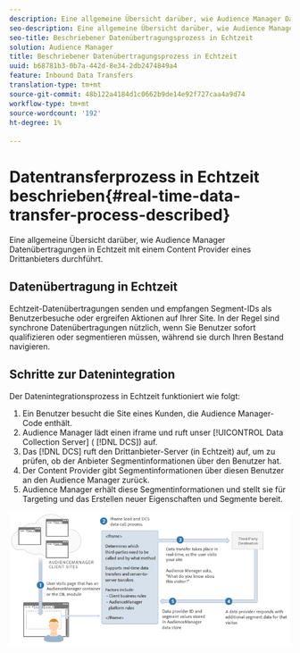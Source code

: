 ```yaml
---
description: Eine allgemeine Übersicht darüber, wie Audience Manager Datenübertragungen in Echtzeit mit einem Content Provider eines Drittanbieters durchführt.
seo-description: Eine allgemeine Übersicht darüber, wie Audience Manager Datenübertragungen in Echtzeit mit einem Content Provider eines Drittanbieters durchführt.
seo-title: Beschriebener Datenübertragungsprozess in Echtzeit
solution: Audience Manager
title: Beschriebener Datenübertragungsprozess in Echtzeit
uuid: b68781b3-0b7a-442d-8e34-2db2474849a4
feature: Inbound Data Transfers
translation-type: tm+mt
source-git-commit: 48b122a4184d1c0662b9de14e92f727caa4a9d74
workflow-type: tm+mt
source-wordcount: '192'
ht-degree: 1%

---
```



# Datentransferprozess in Echtzeit beschrieben{#real-time-data-transfer-process-described}

Eine allgemeine Übersicht darüber, wie Audience Manager Datenübertragungen in Echtzeit mit einem Content Provider eines Drittanbieters durchführt.

<!-- real-time-data-transfer-explained.xml -->

## Datenübertragung in Echtzeit

Echtzeit-Datenübertragungen senden und empfangen Segment-IDs als Benutzerbesuche oder ergreifen Aktionen auf Ihrer Site. In der Regel sind synchrone Datenübertragungen nützlich, wenn Sie Benutzer sofort qualifizieren oder segmentieren müssen, während sie durch Ihren Bestand navigieren.

## Schritte zur Datenintegration

Der Datenintegrationsprozess in Echtzeit funktioniert wie folgt:

1. Ein Benutzer besucht die Site eines Kunden, die Audience Manager-Code enthält.
1. Audience Manager lädt einen iframe und ruft unser [!UICONTROL Data Collection Server] ( [!DNL DCS]) auf.
1. Das [!DNL DCS] ruft den Drittanbieter-Server (in Echtzeit) auf, um zu prüfen, ob der Anbieter Segmentinformationen über den Benutzer hat.
1. Der Content Provider gibt Segmentinformationen über diesen Benutzer an den Audience Manager zurück.
1. Audience Manager erhält diese Segmentinformationen und stellt sie für Targeting und das Erstellen neuer Eigenschaften und Segmente bereit.

![](assets/rt_reduce70.png)